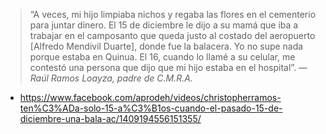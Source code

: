 > “A veces, mi hijo limpiaba nichos y regaba las flores en el cementerio para juntar dinero. El 15 de diciembre le dijo a su mamá que iba a trabajar en el camposanto que queda justo al costado del aeropuerto [Alfredo Mendivil Duarte], donde fue la balacera. Yo no supe nada porque estaba en Quinua. El 16, cuando lo llamé a su celular, me contestó una persona que dijo que mi hijo estaba en el hospital”.
> — <cite>Raúl Ramos Loayza, padre de C.M.R.A.</cite>

- https://www.facebook.com/aprodeh/videos/christopherramos-ten%C3%ADa-solo-15-a%C3%B1os-cuando-el-pasado-15-de-diciembre-una-bala-ac/1409194556151355/
